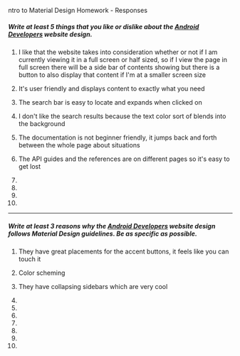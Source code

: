 ntro to Material Design Homework - Responses


##### Write at least 5 things that you like or dislike about the [Android Developers](https://developer.android.com/index.html) website design.

1. I like that the website takes into consideration whether or not if I am currently viewing it in a full screen or half sized, so if I view the page in full screen there will be a side bar of contents showing but there is a button to also display that content if I'm at a smaller screen size

2. It's user friendly and displays content to exactly what you need

3. The search bar is easy to locate and expands when clicked on

4. I don't like the search results because the text color sort of blends into the background

5. The documentation is not beginner friendly, it jumps back and forth between the whole page about situations

6. The API guides and the references are on different pages so it's easy to get lost

7.

8.

9.

10.

---

##### Write at least 3 reasons why the [Android Developers](https://developer.android.com/index.html) website design follows Material Design guidelines. Be as specific as possible.

1. They have great placements for the accent buttons, it feels like you can touch it

2. Color scheming

3. They have collapsing sidebars which are very cool

4.

5.

6.

7.

8.

9.

10. 
